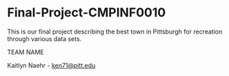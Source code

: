 # Final-Project-CMPINF0010
This is our final project describing the best town in Pittsburgh for recreation through various data sets.

TEAM NAME

Kaitlyn Naehr - ken71@pitt.edu

